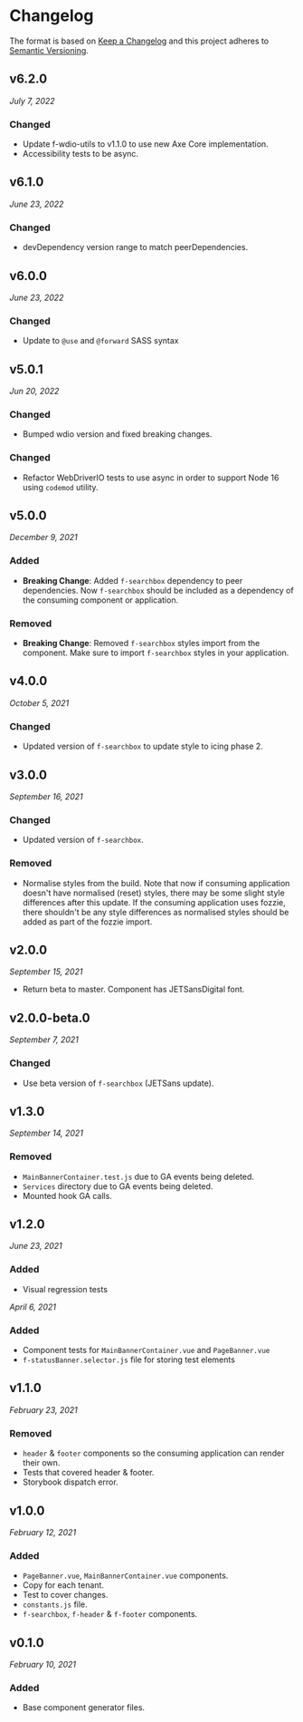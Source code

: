 # Changelog

The format is based on [Keep a Changelog](http://keepachangelog.com/en/1.0.0/)
and this project adheres to [Semantic Versioning](http://semver.org/spec/v2.0.0.html).

v6.2.0
------------------------------
*July 7, 2022*

### Changed
- Update f-wdio-utils to v1.1.0 to use new Axe Core implementation.
- Accessibility tests to be async.


v6.1.0
------------------------------
*June 23, 2022*

### Changed
- devDependency version range to match peerDependencies.


v6.0.0
-----------------------------
*June 23, 2022*

### Changed
- Update to `@use` and `@forward` SASS syntax


v5.0.1
-----------------------------
*Jun 20, 2022*

### Changed
- Bumped wdio version and fixed breaking changes.

### Changed
- Refactor WebDriverIO tests to use async in order to support Node 16 using `codemod` utility.


v5.0.0
------------------------------
*December 9, 2021*

### Added
- **Breaking Change**: Added `f-searchbox` dependency to peer dependencies. Now `f-searchbox` should be included as a dependency of the consuming component or application.

### Removed
- **Breaking Change**: Removed `f-searchbox` styles import from the component. Make sure to import `f-searchbox` styles in your application.


v4.0.0
------------------------------
*October 5, 2021*

### Changed
- Updated version of `f-searchbox` to update style to icing phase 2.


v3.0.0
------------------------------
*September 16, 2021*

### Changed
- Updated version of `f-searchbox`.

### Removed
- Normalise styles from the build. Note that now if consuming application doesn't have normalised (reset) styles, there may be some slight style differences after this update. If the consuming application uses fozzie, there shouldn't be any style differences as normalised styles should be added as part of the fozzie import.


v2.0.0
------------------------------
*September 15, 2021*

- Return beta to master. Component has JETSansDigital font.


v2.0.0-beta.0
------------------------------
*September 7, 2021*

### Changed
- Use beta version of `f-searchbox` (JETSans update).


v1.3.0
------------------------------
*September 14, 2021*

### Removed
- `MainBannerContainer.test.js` due to GA events being deleted.
- `Services` directory due to GA events being deleted.
- Mounted hook GA calls.


v1.2.0
------------------------------
*June 23, 2021*

### Added
- Visual regression tests


*April 6, 2021*

### Added
- Component tests for `MainBannerContainer.vue` and `PageBanner.vue`
- `f-statusBanner.selector.js` file for storing test elements


v1.1.0
------------------------------
*February 23, 2021*

### Removed
- `header` & `footer` components so the consuming application can render their own.
- Tests that covered header & footer.
- Storybook dispatch error.


v1.0.0
------------------------------
*February 12, 2021*

### Added
- `PageBanner.vue`, `MainBannerContainer.vue` components.
- Copy for each tenant.
- Test to cover changes.
- `constants.js` file.
- `f-searchbox`, `f-header` & `f-footer` components.


v0.1.0
------------------------------
*February 10, 2021*

### Added
- Base component generator files.
